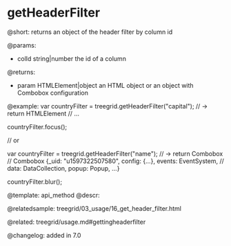 getHeaderFilter
=============

@short: returns an object of the header filter by column id


@params:
- colId	string|number   the id of a column


@returns:
- param	HTMLElement|object      an HTML object or an object with Combobox configuration


@example:
var countryFilter = treegrid.getHeaderFilter("capital");
// -> return HTMLElement
// <label class="dhx_grid-filter__label dxi dxi-magnify">...</label>

countryFilter.focus();

// or

var countryFilter = treegrid.getHeaderFilter("name");
// -> return Combobox
// Combobox {_uid: "u1597322507580", config: {…}, events: EventSystem, 
// data: DataCollection, popup: Popup, …}

countryFilter.blur();


@template: api_method
@descr:

@relatedsample: treegrid/03_usage/16_get_header_filter.html

@related: treegrid/usage.md#gettingheaderfilter

@changelog:
added in 7.0


